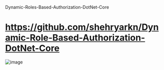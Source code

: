 Dynamic-Roles-Based-Authorization-DotNet-Core
# https://github.com/shehryarkn/Dynamic-Role-Based-Authorization-DotNet-Core
![image](https://github.com/rajneeshprakashhajela/MVCWebAPI/assets/43515480/459a8dcb-b111-4d4b-92c3-e56f2714ad9a)
